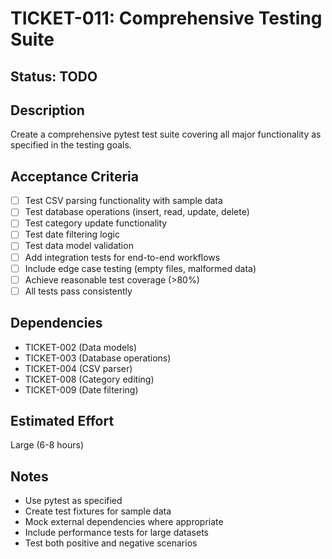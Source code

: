 # TICKET-011: Comprehensive Testing Suite

## Status: TODO

## Description
Create a comprehensive pytest test suite covering all major functionality as specified in the testing goals.

## Acceptance Criteria
- [ ] Test CSV parsing functionality with sample data
- [ ] Test database operations (insert, read, update, delete)
- [ ] Test category update functionality
- [ ] Test date filtering logic
- [ ] Test data model validation
- [ ] Add integration tests for end-to-end workflows
- [ ] Include edge case testing (empty files, malformed data)
- [ ] Achieve reasonable test coverage (>80%)
- [ ] All tests pass consistently

## Dependencies
- TICKET-002 (Data models)
- TICKET-003 (Database operations)
- TICKET-004 (CSV parser)
- TICKET-008 (Category editing)
- TICKET-009 (Date filtering)

## Estimated Effort
Large (6-8 hours)

## Notes
- Use pytest as specified
- Create test fixtures for sample data
- Mock external dependencies where appropriate
- Include performance tests for large datasets
- Test both positive and negative scenarios